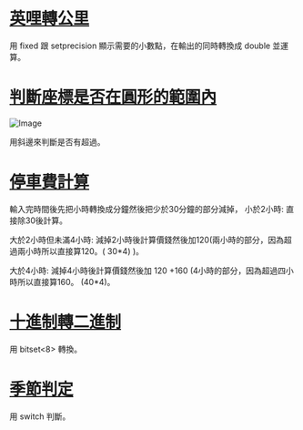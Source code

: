 # [英哩轉公里](./itsa_Miletokm.cpp)
用 fixed 跟 setprecision 顯示需要的小數點，在輸出的同時轉換成 double 並運算。

# [判斷座標是否在圓形的範圍內](./itsa_circleXYjudge.cpp)
![Image](https://user-images.githubusercontent.com/127104134/224534435-0f250f6a-29b3-4b0a-b30a-f6736cd592d8.png)

用斜邊來判斷是否有超過。

# [停車費計算](./itsa_parking_calculate.cpp)
輸入完時間後先把小時轉換成分鐘然後把少於30分鐘的部分減掉，
小於2小時:  直接除30後計算。

大於2小時但未滿4小時:  減掉2小時後計算價錢然後加120(兩小時的部分，因為超過兩小時所以直接算120。( 30\*4) )。

大於4小時:  減掉4小時後計算價錢然後加 120 +160 (4小時的部分，因為超過四小時所以直接算160。 (40\*4)。

# [十進制轉二進制](./itsa_itobit.cpp)
用 bitset<8>  轉換。


# [季節判定](/itsa_season_judge.cpp)
用 switch 判斷。
